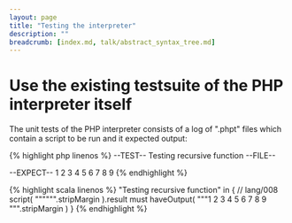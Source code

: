```yaml
---
layout: page
title: "Testing the interpreter"
description: ""
breadcrumb: [index.md, talk/abstract_syntax_tree.md]
---
```


# Use the existing testsuite of the PHP interpreter itself

The unit tests of the PHP interpreter consists of a log of ".phpt" files which contain a script to be run and it expected output:

{% highlight php linenos %}
--TEST--
Testing recursive function
--FILE--
<?php

function Test()
{
        static $a=1;
        echo "$a ";
        $a++;
        if($a<10): Test(); endif;
}

Test();

?>
--EXPECT--
1 2 3 4 5 6 7 8 9
{% endhighlight %}

{% highlight scala linenos %}
"Testing recursive function" in {
  // lang/008
  script(
    """<?php
      |
      |function Test()
      |{
      | static $a=1;
      | echo "$a ";
      | $a++;
      | if($a<10): Test(); endif;
      |}
      |
      |Test();
      |
      |?>""".stripMargin
  ).result must haveOutput(
    """1 2 3 4 5 6 7 8 9 """.stripMargin
  )
}
{% endhighlight %}